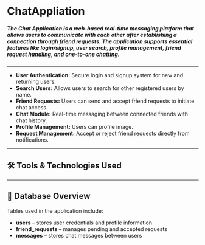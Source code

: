 # ChatAppliation #
##### The Chat Application is a web-based real-time messaging platform that allows users to communicate with each other after establishing a connection through friend requests. The application supports essential features like login/signup, user search, profile management, friend request handling, and one-to-one chatting. #####
---
- **User Authentication:** Secure login and signup system for new and returning users.
- **Search Users:** Allows users to search for other registered users by name.
- **Friend Requests:** Users can send and accept friend requests to initiate chat access.
- **Chat Module:** Real-time messaging between connected friends with chat history.
- **Profile Management:** Users can profile image.
- **Request Management:** Accept or reject friend requests directly from notifications.
---
## 🛠️ Tools & Technologies Used ##


---

## 📂 Database Overview ##
Tables used in the application include:
- **users** – stores user credentials and profile information
- **friend_requests** – manages pending and accepted requests
- **messages** – stores chat messages between users
